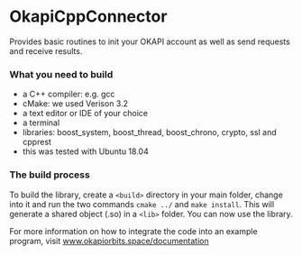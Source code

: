 # OkapiCppConnector
Provides basic routines to init your OKAPI account as well as send requests and receive results.

### What you need to build
* a C++ compiler: e.g. gcc
* cMake: we used Verison 3.2
* a text editor or IDE of your choice
* a terminal
* libraries: boost_system, boost_thread, boost_chrono, crypto, ssl and cpprest
* this was tested with Ubuntu 18.04

### The build process
To build the library, create a `<build>` directory in your main folder, change into it and run the two commands `cmake ../` and `make install`. This will generate a shared object (.so) in a `<lib>` folder. You can now use the library. 

For more information on how to integrate the code into an example program, visit www.okapiorbits.space/documentation
